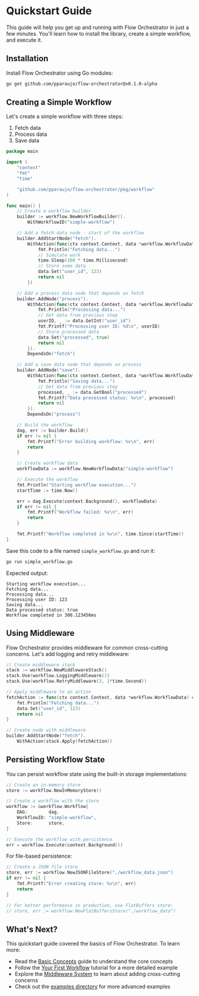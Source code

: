 # Quickstart Guide

This guide will help you get up and running with Flow Orchestrator in just a few minutes. You'll learn how to install the library, create a simple workflow, and execute it.

## Installation

Install Flow Orchestrator using Go modules:

```bash
go get github.com/pparaujo/flow-orchestrator@v0.1.0-alpha
```

## Creating a Simple Workflow

Let's create a simple workflow with three steps:
1. Fetch data
2. Process data
3. Save data

```go
package main

import (
	"context"
	"fmt"
	"time"

	"github.com/pparaujo/flow-orchestrator/pkg/workflow"
)

func main() {
	// Create a workflow builder
	builder := workflow.NewWorkflowBuilder().
		WithWorkflowID("simple-workflow")

	// Add a fetch data node - start of the workflow
	builder.AddStartNode("fetch").
		WithAction(func(ctx context.Context, data *workflow.WorkflowData) error {
			fmt.Println("Fetching data...")
			// Simulate work
			time.Sleep(100 * time.Millisecond)
			// Store some data
			data.Set("user_id", 123)
			return nil
		})

	// Add a process data node that depends on fetch
	builder.AddNode("process").
		WithAction(func(ctx context.Context, data *workflow.WorkflowData) error {
			fmt.Println("Processing data...")
			// Get data from previous step
			userID, _ := data.GetInt("user_id")
			fmt.Printf("Processing user ID: %d\n", userID)
			// Store processed data
			data.Set("processed", true)
			return nil
		}).
		DependsOn("fetch")

	// Add a save data node that depends on process
	builder.AddNode("save").
		WithAction(func(ctx context.Context, data *workflow.WorkflowData) error {
			fmt.Println("Saving data...")
			// Get data from previous step
			processed, _ := data.GetBool("processed")
			fmt.Printf("Data processed status: %v\n", processed)
			return nil
		}).
		DependsOn("process")

	// Build the workflow
	dag, err := builder.Build()
	if err != nil {
		fmt.Printf("Error building workflow: %v\n", err)
		return
	}

	// Create workflow data
	workflowData := workflow.NewWorkflowData("simple-workflow")

	// Execute the workflow
	fmt.Println("Starting workflow execution...")
	startTime := time.Now()

	err = dag.Execute(context.Background(), workflowData)
	if err != nil {
		fmt.Printf("Workflow failed: %v\n", err)
		return
	}

	fmt.Printf("Workflow completed in %v\n", time.Since(startTime))
}
```

Save this code to a file named `simple_workflow.go` and run it:

```bash
go run simple_workflow.go
```

Expected output:

```
Starting workflow execution...
Fetching data...
Processing data...
Processing user ID: 123
Saving data...
Data processed status: true
Workflow completed in 300.123456ms
```

## Using Middleware

Flow Orchestrator provides middleware for common cross-cutting concerns. Let's add logging and retry middleware:

```go
// Create middleware stack
stack := workflow.NewMiddlewareStack()
stack.Use(workflow.LoggingMiddleware())
stack.Use(workflow.RetryMiddleware(3, 1*time.Second))

// Apply middleware to an action
fetchAction := func(ctx context.Context, data *workflow.WorkflowData) error {
	fmt.Println("Fetching data...")
	data.Set("user_id", 123)
	return nil
}

// Create node with middleware
builder.AddStartNode("fetch").
	WithAction(stack.Apply(fetchAction))
```

## Persisting Workflow State

You can persist workflow state using the built-in storage implementations:

```go
// Create an in-memory store
store := workflow.NewInMemoryStore()

// Create a workflow with the store
workflow := &workflow.Workflow{
	DAG:        dag,
	WorkflowID: "simple-workflow",
	Store:      store,
}

// Execute the workflow with persistence
err = workflow.Execute(context.Background())
```

For file-based persistence:

```go
// Create a JSON file store
store, err := workflow.NewJSONFileStore("./workflow_data.json")
if err != nil {
	fmt.Printf("Error creating store: %v\n", err)
	return
}

// For better performance in production, use FlatBuffers store:
// store, err := workflow.NewFlatBuffersStore("./workflow_data")
```

## What's Next?

This quickstart guide covered the basics of Flow Orchestrator. To learn more:

- Read the [Basic Concepts](./basic-concepts.md) guide to understand the core concepts
- Follow the [Your First Workflow](./first-workflow.md) tutorial for a more detailed example
- Explore the [Middleware System](../guides/middleware.md) to learn about adding cross-cutting concerns
- Check out the [examples directory](../../examples/) for more advanced examples 